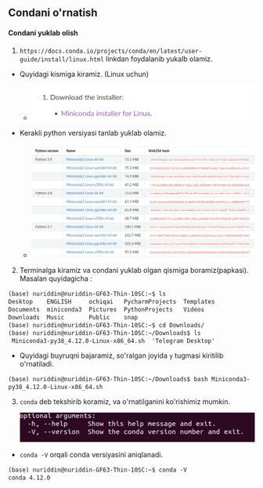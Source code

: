 ## Condani o'rnatish

#### Condani yuklab olish

1. `https://docs.conda.io/projects/conda/en/latest/user-guide/install/linux.html` linkdan foydalanib yukalb olamiz.

* Quyidagi kismiga kiramiz. (Linux uchun)

   -  ![dowload_conda.png](./rasm/dowload_conda.png) 
  
* Kerakli python versiyasi tanlab yuklab olamiz.

   -  ![img_1.png](./rasm/img_1_conda_urnatish.png)

2. Terminalga kiramiz va condani yuklab olgan qismiga boramiz(papkasi). <br>
Masalan quyidagicha :

```shell
(base) nuriddin@nuriddin-GF63-Thin-10SC:~$ ls
Desktop    ENGLISH     ochiqai   PycharmProjects  Templates
Documents  miniconda3  Pictures  PythonProjects   Videos
Downloads  Music       Public    snap
(base) nuriddin@nuriddin-GF63-Thin-10SC:~$ cd Downloads/
(base) nuriddin@nuriddin-GF63-Thin-10SC:~/Downloads$ ls
 Miniconda3-py38_4.12.0-Linux-x86_64.sh  'Telegram Desktop'
```
* Quyidagi buyruqni bajaramiz, so'ralgan joyida `y` tugmasi kiritilib o'rnatiladi.
```shell
(base) nuriddin@nuriddin-GF63-Thin-10SC:~/Downloads$ bash Miniconda3-py38_4.12.0-Linux-x86_64.sh
```
 

3. `conda` deb tekshirib koramiz, va o'rnatilganini ko'rishimiz mumkin.

   ![img_2.png](./rasm/img_2_conda_urnatish.png)

* `conda -V` orqali conda versiyasini aniqlanadi.

```shell
(base) nuriddin@nuriddin-GF63-Thin-10SC:~$ conda -V
conda 4.12.0
```
   